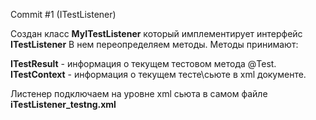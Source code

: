 Commit #1 (ITestListener)

Создан класс **MyITestListener** который имплементирует интерфейс **ITestListener**
В нем переопределяем методы.
Методы принимают: 

**ITestResult** - информация о текущем тестовом метода @Test.
**ITestContext** - информация о текущем тесте\сьюте в xml документе.

Листенер подключаем на уровне xml сьюта в самом файле **iTestListener_testng.xml**